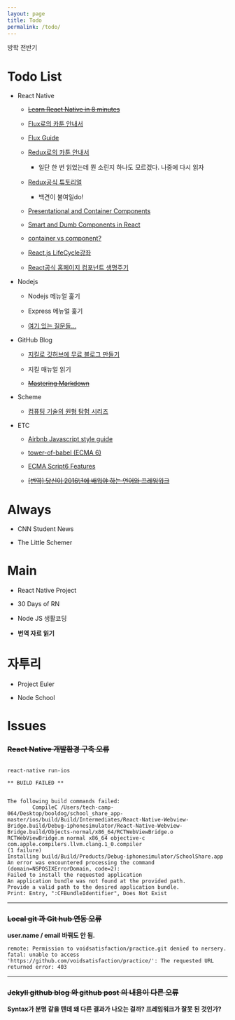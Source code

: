 ```yaml
---
layout: page
title: Todo
permalink: /todo/
---
```



방학 전반기

# Todo List

- React Native
  - ~~[Learn React Native in 8 minutes](https://medium.com/learning-new-stuff/learn-react-js-in-7-min-92a1ef023003#.o8uks1h7c)~~

  - [Flux로의 카툰 안내서](http://bestalign.github.io/2015/10/06/cartoon-guide-to-flux/)
  
  - [Flux Guide](https://facebook.github.io/flux/docs/overview.html)

  - [Redux로의 카툰 안내서](http://bestalign.github.io/2015/10/26/cartoon-intro-to-redux/)
  
       - 일단 한 번 읽었는데 뭔 소린지 하나도 모르겠다. 나중에 다시 읽자
  
  - [Redux공식 튜토리얼](http://redux.js.org/index.html)
  
      - 백견이 불여일do!
      
  - [Presentational and Container Components](https://medium.com/@dan_abramov/smart-and-dumb-components-7ca2f9a7c7d0#.a2jtlfw4p)
  
  - [Smart and Dumb Components in React](http://jaketrent.com/post/smart-dumb-components-react)
  
  - [container vs component?](https://github.com/reactjs/redux/issues/756)

  - [React.js LifeCycle강좌](https://velopert.com/1130)
  
  - [React공식 홈페이지 컴포넌트 생명주기](https://facebook.github.io/react/docs/component-specs-ko-KR.html)
- Nodejs
  - Nodejs 메뉴얼 훑기
  
  - Express 메뉴얼 훑기
      
  - [여기 있는 질문들...](https://github.com/voidsatisfaction/voidsatisfaction.github.io/blob/master/_posts/2016-8-23-a-nodestudy.md)
  
- GitHub Blog

  - [지킬로 깃허브에 무료 블로그 만들기](https://nolboo.kim/blog/2013/10/15/free-blog-with-github-jekyll/)

  - 지킬 매뉴얼 읽기
  
  - ~~[Mastering Markdown](https://guides.github.com/features/mastering-markdown/)~~

- Scheme

  - [컴퓨팅 기술의 원형 탐험 시리즈](https://www.ibm.com/search/csass/search/?q=%EC%BB%B4%ED%93%A8%ED%8C%85+%EA%B8%B0%EC%88%A0%EC%9D%98+%EC%9B%90%ED%98%95+%ED%83%90%ED%97%98&sn=dw&lang=en&cc=US&en=utf&hpp=20&dws=dw)
 
- ETC
  - [Airbnb Javascript style guide](https://github.com/airbnb/javascript#table-of-contents)
  
  - [tower-of-babel (ECMA 6)](https://github.com/yosuke-furukawa/tower-of-babel)
  
  - [ECMA Script6 Features](https://github.com/lukehoban/es6features#readme)
  
  - ~~[[번역] 당신이 2016년에 배워야 하는 언어와 프레임워크](http://han41858.tistory.com/6)~~

# Always

- CNN Student News

- The Little Schemer


# Main

- React Native Project

- 30 Days of RN

- Node JS 생활코딩

- **번역 자료 읽기**

# 자투리

- Project Euler

- Node School

# Issues

### ~~React Native 개발환경 구축 오류~~

```

react-native run-ios 

** BUILD FAILED **


The following build commands failed:
       	CompileC /Users/tech-camp-064/Desktop/booldog/school_share_app-master/ios/build/Build/Intermediates/React-Native-Webview-Bridge.build/Debug-iphonesimulator/React-Native-Webview-Bridge.build/Objects-normal/x86_64/RCTWebViewBridge.o RCTWebViewBridge.m normal x86_64 objective-c com.apple.compilers.llvm.clang.1_0.compiler
(1 failure)
Installing build/Build/Products/Debug-iphonesimulator/SchoolShare.app
An error was encountered processing the command (domain=NSPOSIXErrorDomain, code=2):
Failed to install the requested application
An application bundle was not found at the provided path.
Provide a valid path to the desired application bundle.
Print: Entry, ":CFBundleIdentifier", Does Not Exist

```
---

### ~~Local git 과 Git hub 연동 오류~~

**user.name / email 바꿔도 안 됨.**

```
remote: Permission to voidsatisfaction/practice.git denied to nersery.
fatal: unable to access 'https://github.com/voidsatisfaction/practice/': The requested URL returned error: 403
```
---

### ~~Jekyll github blog 와 github post 의 내용이 다른 오류~~

**Syntax가 분명 같을 텐데 왜 다른 결과가 나오는 걸까? 프레임워크가 잘못 된 것인가?**

